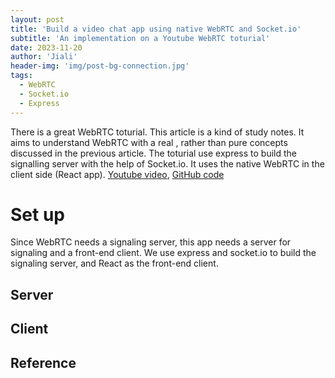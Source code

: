 ```yaml
---
layout: post
title: 'Build a video chat app using native WebRTC and Socket.io'
subtitle: 'An implementation on a Youtube WebRTC toturial'
date: 2023-11-20
author: 'Jiali'
header-img: 'img/post-bg-connection.jpg'
tags:
  - WebRTC
  - Socket.io
  - Express
---
```


There is a great WebRTC toturial. This article is a kind of study notes. It aims to understand WebRTC with a real , rather than pure concepts discussed in the previous article. The toturial use express to build the signalling server with the help of Socket.io. It uses the native WebRTC in the client side (React app). [Youtube video](https://www.youtube.com/watch?v=JhyY8LdAQHU&t=1s), [GitHub code](https://github.com/coding-with-chaim/native-webrtc)

# Set up

Since WebRTC needs a signaling server, this app needs a server for signaling and a front-end client. We use express and socket.io to build the signaling server, and React as the front-end client.

## Server



## Client

## Reference
